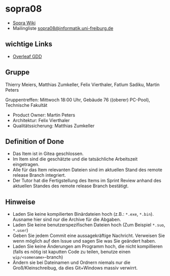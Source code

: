 # sopra08

* [Sopra Wiki](https://sopranium.de) 
* Mailingliste sopra08@informatik.uni-freiburg.de

## wichtige Links

* [Overleaf GDD](https://www.overleaf.com/9564151474mkbkgfrpctyv)

## Gruppe

Thierry Meiers, Matthias Zumkeller, Felix Vierthaler, Fatlum Sadiku, Martin Peters

Gruppentreffen: Mittwoch 18:00 Uhr, Gebäude 76 ((oberer) PC-Pool), Technische Fakultät

* Product Owner: Martin Peters
* Architektur: Felix Vierthaler
* Qualitätssicherung: Matthias Zumkeller

## Definition of Done

* Das Item ist in Gitea geschlossen.
* Im Item sind die geschätzte und die tatsächliche Arbeitszeit eingetragen.
* Alle für das Item relevanten Dateien sind im aktuellen Stand des remote release Branch integriert.
* Der Tutor hat die Fertigstellung des Items im Sprint Review anhand des aktuellen Standes des remote release Branch bestätigt.

## Hinweise

* Laden Sie keine kompilierten Binärdateien hoch (z.B.: `*.exe`, `*.bin`). Ausname hier sind _nur_ die Archive für die Abgaben.
* Laden Sie keine benutzerspezifischen Dateien hoch (Zum Beispiel `*.suo`, `*.user`)
* Geben Sie jedem Commit eine aussagekräftige Nachricht. Verweisen Sie wenn möglich auf den Issue und sagen Sie was Sie geändert haben.
* Laden Sie keine Änderungen am Programm hoch, die nicht kompillieren (falls es nötig ist kaputten Code zu teilen, benutze einen `wip/<somename>`-branch)
* Ändern sie bei Dateinamen und Ordnern niemals nur die Groß/Kleinschreibug, da dies Git+Windows massiv verwirrt.


